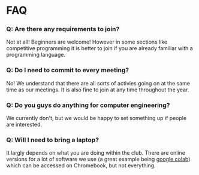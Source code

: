 # FAQ

### Q: Are there any requirements to join?

Not at all! Beginners are welcome! However in some sections like competitive programming it is better to join if you are already familiar with a programming language.

### Q: Do I need to commit to every meeting?

No! We understand that there are all sorts of activies going on at the same time as our meetings. It is also fine to join at any time throughout the year.

### Q: Do you guys do anything for computer engineering?

We currently don't, but we would be happy to set something up if people are interested.

### Q: Will I need to bring a laptop?

It largly depends on what you are doing within the club. There are online versions for a lot of software we use (a great example being [google colab](https://colab.google/)) which can be accessed on Chromebook, but not everything.
